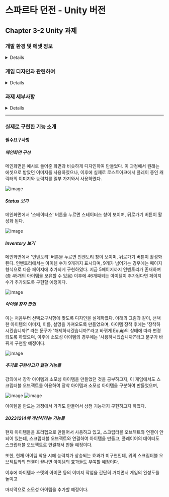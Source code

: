 # 스파르타 던전 - Unity 버전

## Chapter 3-2 Unity 과제

### 개발 환경 및 에셋 정보
<details>

#### 개발 환경
### Unity 2022.3.2f1

<br/>

#### 사용한 에셋

##### PixelWitchery
https://assetstore.unity.com/packages/2d/pixelwitchery-239673

<br/>

#### 사용한 폰트
##### 쿠키런 폰트
##### https://www.cookierunfont.com/

<br/>

#### 개발 기간
##### 2일 (20231212 ~ 20231213)
20231214 추가 개선 예정

<br/>

</details>

### 게임 디자인과 관련하여
<details>

이번 게임의 디자인은 이전에 만들었던 스파르타 던전을 콘솔에서 Unity버전으로 업그레이드 시키는 것이다.

단순히 이전에 만들었던 콘솔의 코드를 가져오는 것이 아니라,

지금까지 공부하며 쌓아왔던 경험치들을 녹여서 새롭게 게임을 만들려고 했으며,

이를 통해서 이전과 다르게 Class, Scriptable Object의 사용 및 다양한 Unity의 기능들을 활용하여 새롭게 만들었다.
  
</details>

### 과제 세부사항
<details>

#### 과제 개요
이전에 했던 C#의 내용을 유니티로 옮기는 내용이며 

배웠던 내용이 실제로 유니티에서 어떻게 적용되는지 연습해봅시다.

<br/>

#### 요구사항

##### 필수요구사항
1. 메인 화면 구성
  - 아이디
  - 레벨
  - 골드
  - Status 버튼 - 2. Stauts 보기
  - Inventory 버튼 - 3. Inventory 보기

<br/>

2. Status 보기
  - Status 버튼, Inventory 버튼 - 사라지기
  - 우측에 캐릭터 정보 표현
  - 뒤로가기 버튼을 누르면 1번 화면으로 이동

<br/>

3. Inventory 보기
  - Status 버튼, Inventory 버튼 - 사라지기
  - 우측에 Inventory 표시
  - 아이템을 클릭하면 장착관리
    - 아이템 장착 중 X : 장착 확인 팝업
    - 아이템 장착 중 O : 장착해제 확인 팝업
  - 장착중인 아이템은 표시
  - 뒤로가기 버튼을 누르면 1번 화면으로 이동

<br/>

##### 선택요구사항
1. 아이템 장착 팝업 업그레이드
  - 아이템을 클릭하면 해당 정보가 팝업에 나타나도록 적용
2. 상점 기능
  - 상점 버튼 추가
  - 구매 완류 후 팝업
  - 구매한 아이템은 인벤토리로 추가
  - 상점 아이템이 넘어간다면 스크롤 되게 적용

<br/>
  
</details>

----

### 실제로 구현한 기능 소개

#### 필수요구사항

##### 메인화면 구성

메인화면은 예시로 들어준 화면과 비슷하게 디자인하여 만들었다.
이 과정에서 원래는 에셋으로 받았던 이미지를 사용하였으나,
이후에 실제로 로스트아크에서 플레이 중인 캐릭터의 이미지와 능력치를 일부 가져와서 사용하였다.

![image](https://github.com/Lawrence1031/UnitySecondAssignment/assets/144416099/8fd7ef2e-79e5-4758-a7fa-a65cfc0f4c8a)


##### Status 보기

메인화면에서 '스테이터스' 버튼을 누르면 스테이터스 창이 보이며, 뒤로가기 버튼이 활성화 된다.

![image](https://github.com/Lawrence1031/UnitySecondAssignment/assets/144416099/2f12ae25-0746-486b-a7da-264c5cf43ee5)

##### Inventory 보기

메인화면에서 '인벤토리' 버튼을 누르면 인벤토리 창이 보이며, 뒤로가기 버튼이 활성화 된다.
인벤토리에서는 아이템 수가 9개까지 표시되며, 9개가 넘어가는 경우에는 페이지 형식으로 다음 페이지에 추가되게 구현하였다.
지금 5페이지까지 인벤토리가 존재하며(총 45개의 아이템을 보유할 수 있음)
이후에 46개째되는 아이템이 추가된다면 페이지 수가 추가되도록 구현할 예정이다.

![image](https://github.com/Lawrence1031/UnitySecondAssignment/assets/144416099/ee402468-2bff-4f01-a75e-f1d3d85dcbcc)


##### 아이템 장착 팝업

이는 처음부터 선택요구사항에 맞도록 디자인을 설계하였다.
아래의 그림과 같이, 선택한 아이템의 이미지, 이름, 설명을 가져오도록 만들었으며,
아이템 장착 후에는 '장착하시겠습니까?' 라는 문구가 '해제하시겠습니까?'라고 바뀌게 Equip의 상태에 따라 변경되도록 하였으며,
이후에 소모성 아이템의 경우에는 '사용하시겠습니까?'라고 문구가 바뀌게 구현할 예정이다.

![image](https://github.com/Lawrence1031/UnitySecondAssignment/assets/144416099/5e0a8acc-d8ab-4d4b-ad13-df03a0a9d641)


##### 추가로 구현하고자 했던 기능들

강의에서 장착 아이템과 소모성 아이템을 만들었던 것을 공부하고자,
이 게임에서도 스크립터블 오브젝트를 이용하여 장착 아이템과 소모성 아이템을 구분하여 만들었으며,

![image](https://github.com/Lawrence1031/UnitySecondAssignment/assets/144416099/db3ba8c8-5a49-4c87-b80a-5474014371b3)
![image](https://github.com/Lawrence1031/UnitySecondAssignment/assets/144416099/af02b143-a786-41d8-87c0-452a7d9c113c)

아이템을 만드는 과정에서 가격도 만들어서 상점 기능까지 구현하고자 하였다.

##### 20231214에 개선하려는 기능들

현재 아이템들을 프리펩으로 만들어서 사용하고 있고, 스크립터블 오브젝트와 연결이 안되어 있는데,
스크립터블 오브젝트와 연결하여 아이템을 만들고, 플레이어의 데이터도 스크립터블 오브젝트로 연결해서 만들 예정이다.

또한, 현재 아이템 착용 시에 능력치가 상승되는 효과가 미구현인데, 위의 스크립터블 오브젝트와의 연결이 끝나면
아이템의 효과들도 부여할 예정이다.

이후에 아이템과 스텟의 아이콘 등의 이미지 작업을 간단히 거치면서 게임의 완성도를 높이고

마지막으로 소모성 아이템을 추가할 예정이다.

